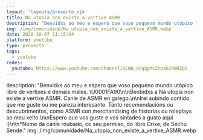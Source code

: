```yaml
---
layout: 'layouts/proxecto.njk'
title: Na utopía non existe a vertixe ASMR
description: "Benvidxs ao meu e espero que voso pequeno mundo utópico libre de vertixes e demáis males. \U0001FA90\n\nBenbidxs a Na utopía non existe a vertixe ASMR. Canle de ASMR en galego.\n\nIrei subindo contido que me guste ou me pareza interesante. Tanto recomendacións ou descubrimentos, como ASMR con merchandising de historias ou roleplays ao meu xeito.\n\nEspero que vos guste e vos sintades a gusto aquí :)\n\n*Nome da canle roubado, co seu permiso, do libro Orixe, de Séchu Sende."
img: /img/comunidade/Na_utopia_non_existe_a_vertixe_ASMR.webp
date: 2020-10-07 11:15:04
platform: youtube
type: proxecto
tags:
  - youtube
redes:
  youtube: https://www.youtube.com/channel/UCNN_aCqqgMcZrpx6J9mRZpQ
---
```

description: "Benvidxs ao meu e espero que voso pequeno mundo utópico libre de vertixes e demáis males. \U0001FA90\n\nBenbidxs a Na utopía non existe a vertixe ASMR. Canle de ASMR en galego.\n\nIrei subindo contido que me guste ou me pareza interesante. Tanto recomendacións ou descubrimentos, como ASMR con merchandising de historias ou roleplays ao meu xeito.\n\nEspero que vos guste e vos sintades a gusto aquí :)\n\n*Nome da canle roubado, co seu permiso, do libro Orixe, de Séchu Sende."
img: /img/comunidade/Na_utopia_non_existe_a_vertixe_ASMR.webp
